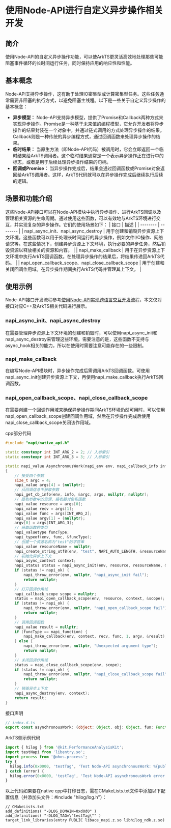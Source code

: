 # 使用Node-API进行自定义异步操作相关开发
<!--Kit: NDK-->
<!--Subsystem: arkcompiler-->
<!--Owner: @xliu-huanwei; @shilei123; @huanghello-->
<!--Designer: @shilei123-->
<!--Tester: @kirl75; @zsw_zhushiwei-->
<!--Adviser: @fang-jinxu-->

## 简介

使用Node-API的自定义异步操作功能，可以使ArkTS更灵活高效地处理那些可能阻塞事件循环的长时间运行任务，同时保持应用的响应性和性能。

## 基本概念

Node-API支持异步操作，这有助于处理IO密集型或计算密集型任务。这些任务通常需要非阻塞的执行方式，以避免阻塞主线程。以下是一些关于自定义异步操作的基本概念：

- **异步模型：** Node-API支持异步模型，提供了Promise和Callback两种方式来实现异步操作。Promise是一种基于未来值的编程模型，它允许开发者将异步操作的结果封装在一个对象中，并通过链式调用的方式处理异步操作的结果。Callback则是一种传统的异步编程方式，通过回调函数来处理异步操作的结果。
- **临时结果：** 当原生方法（即Node-API代码）被调用时，它会立即返回一个临时结果给ArkTS调用者。这个临时结果通常是一个表示异步操作正在进行中的标志，或者是用于后续处理异步操作结果的句柄。
- **回调或Promise：** 当异步操作完成后，结果会通过回调函数或Promise对象返回给ArkTS调用者。这样，ArkTS代码就可以在异步操作完成后继续执行后续的逻辑。

## 场景和功能介绍

这些Node-API接口可以在Node-API模块中执行异步操作、进行ArkTS回调以及管理相关资源的生命周期。通过使用这些函数，可以有效地与ArkTS环境进行交互，并实现复杂的异步操作。它们的使用场景如下：
| 接口 | 描述 |
| -------- | -------- |
| napi_async_init、napi_async_destroy | 用于创建和销毁异步资源上下文环境。这些函数可以用于处理长时间运行的异步操作，例如文件I/O操作、网络请求等。在这些情况下，创建异步资源上下文环境，执行必要的异步任务，然后销毁资源以释放相关的资源和内容。 |
| napi_make_callback | 用于在异步资源上下文环境中执行ArkTS回调函数。在处理异步操作的结果后，将结果传递回ArkTS代码。 |
| napi_open_callback_scope、napi_close_callback_scope | 用于创建和关闭回调作用域。在异步操作期间执行ArkTS代码并管理其上下文。 |

## 使用示例

Node-API接口开发流程参考[使用Node-API实现跨语言交互开发流程](use-napi-process.md)，本文仅对接口对应C++及ArkTS相关代码进行展示。

### napi_async_init、napi_async_destroy

在需要管理异步资源上下文环境的创建和销毁时，可以使用napi_async_init和napi_async_destroy来管理这些环境。需要注意的是，这些函数不支持与async_hook相关的能力，所以在使用时需要注意可能存在的一些限制。

### napi_make_callback

在编写Node-API模块时，异步操作完成后需调用ArkTS回调函数。可使用napi_async_init创建异步资源上下文，再使用napi_make_callback执行ArkTS回调函数。

### napi_open_callback_scope、napi_close_callback_scope

在需要创建一个回调作用域来确保异步操作期间ArkTS环境仍然可用时，可以使用napi_open_callback_scope创建回调作用域，然后在异步操作完成后使用napi_close_callback_scope关闭该作用域。

cpp部分代码

```cpp
#include "napi/native_api.h"

static constexpr int INT_ARG_2 = 2; // 入参索引
static constexpr int INT_ARG_3 = 3; // 入参索引

static napi_value AsynchronousWork(napi_env env, napi_callback_info info)
{
    // 接受四个参数
    size_t argc = 4;
    napi_value args[4] = {nullptr};
    // 从回调信息中获取参数
    napi_get_cb_info(env, info, &argc, args, nullptr, nullptr);
    // 提取参数中的资源、接收器对象和函数
    napi_value resource = args[0];
    napi_value recv = args[1];
    napi_value func = args[INT_ARG_2];
    napi_value argv[1] = {nullptr};
    argv[0] = args[INT_ARG_3];
    // 获取函数的类型
    napi_valuetype funcType;
    napi_typeof(env, func, &funcType);
    // 创建一个资源名称为"test"的字符串
    napi_value resourceName = nullptr;
    napi_create_string_utf8(env, "test", NAPI_AUTO_LENGTH, &resourceName);
    // 初始化异步上下文
    napi_async_context context;
    napi_status status = napi_async_init(env, resource, resourceName, &context);
    if (status != napi_ok) {
        napi_throw_error(env, nullptr, "napi_async_init fail");
        return nullptr;
    }
    // 打开回调作用域
    napi_callback_scope scope = nullptr;
    status = napi_open_callback_scope(env, resource, context, &scope);
    if (status != napi_ok) {
        napi_throw_error(env, nullptr, "napi_open_callback_scope fail");
        return nullptr;
    }
    // 调用回调函数
    napi_value result = nullptr;
    if (funcType == napi_function) {
        napi_make_callback(env, context, recv, func, 1, argv, &result);
    } else {
        napi_throw_error(env, nullptr, "Unexpected argument type");
        return nullptr;
    }
    // 关闭回调作用域
    status = napi_close_callback_scope(env, scope);
    if (status != napi_ok) {
        napi_throw_error(env, nullptr, "napi_close_callback_scope fail");
        return nullptr;
    }
    // 销毁异步上下文
    napi_async_destroy(env, context);
    return result;
}
```
<!-- @[napi_async_open_close_callback_scope](https://gitcode.com/openharmony/applications_app_samples/blob/master/code/DocsSample/ArkTS/NodeAPI/NodeAPIUse/NodeAPICustomAsynchronousOperations/entry/src/main/cpp/napi_init.cpp) -->

接口声明

```ts
// index.d.ts
export const asynchronousWork: (object: Object, obj: Object, fun: Function, num: number) => number | undefined;
```
<!-- @[napi_async_open_close_callback_scope_api](https://gitcode.com/openharmony/applications_app_samples/blob/master/code/DocsSample/ArkTS/NodeAPI/NodeAPIUse/NodeAPICustomAsynchronousOperations/entry/src/main/cpp/types/libentry/Index.d.ts) -->

ArkTS侧示例代码

```ts
import { hilog } from '@kit.PerformanceAnalysisKit';
import testNapi from 'libentry.so';
import process from '@ohos.process';
try {
  hilog.info(0x0000, 'testTag', 'Test Node-API asynchronousWork: %{public}d', testNapi.asynchronousWork({}, process.ProcessManager, (num: number)=>{return num;}, 123));
} catch (error) {
  hilog.error(0x0000, 'testTag', 'Test Node-API asynchronousWork error: %{public}s', error.message);
}
```
<!-- @[ark_napi_async_open_close_callback_scope](https://gitcode.com/openharmony/applications_app_samples/blob/master/code/DocsSample/ArkTS/NodeAPI/NodeAPIUse/NodeAPICustomAsynchronousOperations/entry/src/main/ets/pages/Index.ets) -->

以上代码如果要在native cpp中打印日志，需在CMakeLists.txt文件中添加以下配置信息（并添加头文件：#include "hilog/log.h"）：

```text
// CMakeLists.txt
add_definitions( "-DLOG_DOMAIN=0xd0d0" )
add_definitions( "-DLOG_TAG=\"testTag\"" )
target_link_libraries(entry PUBLIC libace_napi.z.so libhilog_ndk.z.so)
```
